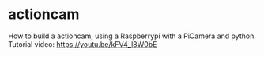 # actioncam
How to build a actioncam, using a Raspberrypi with a PiCamera and python.
Tutorial video: https://youtu.be/kFV4_l8W0bE
